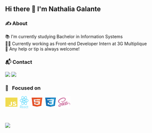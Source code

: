 ## Hi there 👋 I'm Nathalia Galante

### ✍️ About

📚 I'm currently studying Bachelor in Information Systems <br>
👩‍💻 Currently working as Front-end Developer Intern at 3G Multiplique <br>
💬 Any help or tip is always welcome! <br>

### 📬 Contact

<div>
  <a href = "mailto:nathsgg@gmail.com"><img src="https://img.shields.io/badge/Gmail-D14836?style=for-the-badge&logo=gmail&logoColor=white" target="_blank"></a>
  <a href="https://www.linkedin.com/in/nathalia-galante-58a12a125/" target="_blank"><img src="https://img.shields.io/badge/-LinkedIn-%230077B5?style=for-the-badge&logo=linkedin&logoColor=white" target="_blank"></a> 
</div> 

### <b>:brain: &nbsp; Focused on </b></summary><br/>  
<p align="left">
  <img align="center" alt="Js" height="30" width="40" src="https://raw.githubusercontent.com/devicons/devicon/master/icons/javascript/javascript-plain.svg">
  <img align="center" alt="react" width="35" height="40" src="https://raw.githubusercontent.com/devicons/devicon/master/icons/react/react-original-wordmark.svg"/>
  <img align="center" alt="HTML" height="30" width="40" src="https://raw.githubusercontent.com/devicons/devicon/master/icons/html5/html5-original.svg">
  <img align="center" alt="CSS" height="30" width="40" src="https://raw.githubusercontent.com/devicons/devicon/master/icons/css3/css3-original.svg">
  <img align="center" alt="sass" width="40" height="40" src="https://raw.githubusercontent.com/devicons/devicon/master/icons/sass/sass-original.svg"/>
</p>

##

<br>

<div>
  <a href="https://github.com/nathaliagalante">
<!--   <img height="170em" src="https://github-readme-stats.vercel.app/api?username=nathaliagalante&show_icons=true&theme=dracula&include_all_commits=true&count_private=true"/> -->
  <img height="240em" src="https://github-readme-stats.vercel.app/api/top-langs/?username=nathaliagalante&layout=compact&langs_count=7&theme=dracula"/>
</div>
  
  
